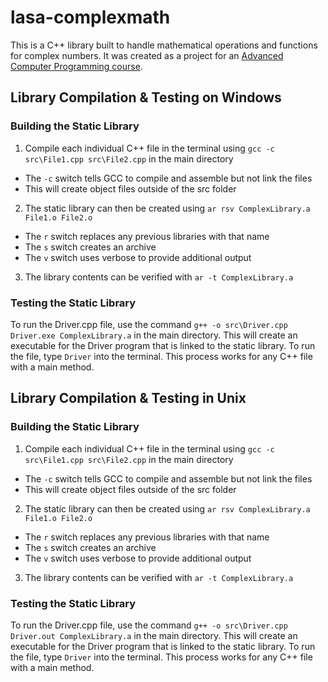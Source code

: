 # lasa-complexmath

This is a C++ library built to handle mathematical operations and functions for complex numbers. It was created as a project for an [Advanced Computer Programming course](http://lasacs.com).

## Library Compilation & Testing on Windows

### Building the Static Library
1. Compile each individual C++ file in the terminal using `gcc -c src\File1.cpp src\File2.cpp` in the main directory
  - The `-c` switch tells GCC to compile and assemble but not link the files
  - This will create object files outside of the src folder
2. The static library can then be created using `ar rsv ComplexLibrary.a File1.o File2.o`
  - The `r` switch replaces any previous libraries with that name
  - The `s` switch creates an archive
  - The `v` switch uses verbose to provide additional output
3. The library contents can be verified with `ar -t ComplexLibrary.a`

### Testing the Static Library
To run the Driver.cpp file, use the command `g++ -o src\Driver.cpp Driver.exe ComplexLibrary.a` in the main directory. This will create an executable for the Driver program that is linked to the static library. To run the file, type `Driver` into the terminal. This process works for any C++ file with a main method.

## Library Compilation & Testing in Unix

### Building the Static Library
1. Compile each individual C++ file in the terminal using `gcc -c src\File1.cpp src\File2.cpp` in the main directory
  - The `-c` switch tells GCC to compile and assemble but not link the files
  - This will create object files outside of the src folder
2. The static library can then be created using `ar rsv ComplexLibrary.a File1.o File2.o`
  - The `r` switch replaces any previous libraries with that name
  - The `s` switch creates an archive
  - The `v` switch uses verbose to provide additional output
3. The library contents can be verified with `ar -t ComplexLibrary.a`

### Testing the Static Library
To run the Driver.cpp file, use the command `g++ -o src\Driver.cpp Driver.out ComplexLibrary.a` in the main directory. This will create an executable for the Driver program that is linked to the static library. To run the file, type `Driver` into the terminal. This process works for any C++ file with a main method.
